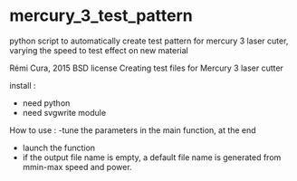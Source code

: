 # mercury_3_test_pattern
python script to automatically create test pattern for mercury 3 laser cuter, varying the speed to test effect on new material

Rémi Cura, 2015
BSD license
Creating test files for Mercury 3 laser cutter

install : 
 - need python 
 - need svgwrite module
 
 
How to use :
 -tune the parameters in the main function, at the end
 - launch the function
 - if the output file name is empty, a default file name is generated from mmin-max speed and power.

